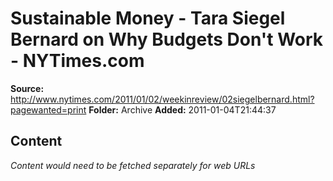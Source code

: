 # Sustainable Money - Tara Siegel Bernard on Why Budgets Don't Work - NYTimes.com

**Source:** http://www.nytimes.com/2011/01/02/weekinreview/02siegelbernard.html?pagewanted=print
**Folder:** Archive
**Added:** 2011-01-04T21:44:37




## Content
*Content would need to be fetched separately for web URLs*
